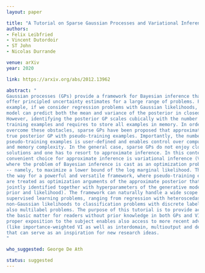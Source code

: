 ```yaml
---
layout: paper

title: "A Tutorial on Sparse Gaussian Processes and Variational Inference"
authors:
- Felix Leibfried
- Vincent Dutordoir
- ST John
- Nicolas Durrande

venue: arXiv
year: 2020

link: https://arxiv.org/abs/2012.13962

abstract: "
Gaussian processes (GPs) provide a framework for Bayesian inference that can
offer principled uncertainty estimates for a large range of problems. For
example, if we consider regression problems with Gaussian likelihoods, a GP
model can predict both the mean and variance of the posterior in closed form.
However, identifying the posterior GP scales cubically with the number of
training examples and requires to store all examples in memory. In order to
overcome these obstacles, sparse GPs have been proposed that approximate the
true posterior GP with pseudo-training examples. Importantly, the number of
pseudo-training examples is user-defined and enables control over computational
and memory complexity. In the general case, sparse GPs do not enjoy closed-form
solutions and one has to resort to approximate inference. In this context, a
convenient choice for approximate inference is variational inference (VI),
where the problem of Bayesian inference is cast as an optimization problem 
-- namely, to maximize a lower bound of the log marginal likelihood. This paves
the way for a powerful and versatile framework, where pseudo-training examples
are treated as optimization arguments of the approximate posterior that are
jointly identified together with hyperparameters of the generative model (i.e.
prior and likelihood). The framework can naturally handle a wide scope of
supervised learning problems, ranging from regression with heteroscedastic and
non-Gaussian likelihoods to classification problems with discrete labels, but
also multilabel problems. The purpose of this tutorial is to provide access to
the basic matter for readers without prior knowledge in both GPs and VI. A
proper exposition to the subject enables also access to more recent advances
(like importance-weighted VI as well as interdomain, multioutput and deep GPs)
that can serve as an inspiration for new research ideas.
"

who_suggested: George De Ath

status: suggested
---
```

